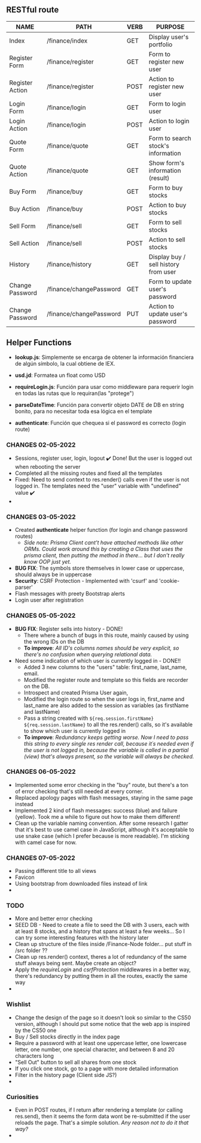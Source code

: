 ## RESTful route

| NAME            | PATH                    | VERB   | PURPOSE                              |
|-----------------|-------------------------|--------|--------------------------------------|
| Index           | /finance/index          | GET    | Display user's portfolio             |
| Register Form   | /finance/register       | GET    | Form to register new user            |
| Register Action | /finance/register       | POST   | Action to register new user          |
| Login Form      | /finance/login          | GET    | Form to login user                   |
| Login Action    | /finance/login          | POST   | Action to login user                 |
| Quote Form      | /finance/quote          | GET    | Form to search stock's information   |
| Quote Action    | /finance/quote          | GET    | Show form's information (result)     |
| Buy Form        | /finance/buy            | GET    | Form to buy stocks                   |
| Buy Action      | /finance/buy            | POST   | Action to buy stocks                 |
| Sell Form       | /finance/sell           | GET    | Form to sell stocks                  |
| Sell Action     | /finance/sell           | POST   | Action to sell stocks                |
| History         | /finance/history        | GET    | Display buy / sell history from user |
| Change Password | /finance/changePassword | GET    | Form to update user's password       |
| Change Password | /finance/changePassword | PUT    | Action to update user's password     |

## Helper Functions

- **lookup.js**: Simplemente se encarga de obtener la información financiera de algún símbolo, la cual obtiene de IEX.

- **usd.jd**: Formatea un float como USD

- **requireLogin.js**: Función para usar como middleware para requerir login en todas las rutas que lo requiran(las "protege")

- **parseDateTime**: Función para convertir objeto DATE de DB en string bonito, para no necesitar toda esa lógica en el template

- **authenticate**: Función que chequea si el password es correcto (login route)

### CHANGES 02-05-2022
- Sessions, register user, login, logout ✔️ Done! But the user is logged out when rebooting the server
- Completed all the missing routes and fixed all the templates
- Fixed: Need to send context to res.render() calls even if the user is not logged in. The templates need the "user" variable with "undefined" value ✔️
- 

### CHANGES 03-05-2022
- Created **authenticate** helper function (for login and change password routes)
    - *Side note: Prisma Client cant't have attached methods like other ORMs. Could work around this by creating a Class that uses the prisma client, then putting the method in there... but I don't really know OOP just yet.*
- **BUG FIX**: The symbols store themselves in lower case or uppercase, should always be in uppercase
- **Security**: CSRF Protection - Implemented with 'csurf' and 'cookie-parser'
- Flash messages with preety Bootstrap alerts
- Login user after registration

### CHANGES 05-05-2022
- **BUG FIX**: Register sells into history - DONE!
    - There where a bunch of bugs in this route, mainly caused by using the wrong IDs on the DB
    - **To improve**: *All ID's columns names should be very explicit, so there's no confusion when querying relational data.*
- Need some indication of which user is currently logged in - DONE!!
    - Added 3 new columns to the "users" table: first_name, last_name, email.
    - Modified the register route and template so this fields are recorder on the DB.
    - Introspect and created Prisma User again,
    - Modified the login route so when the user logs in, first_name and last_name are also added to the session as variables (as firstName and lastName)
    - Pass a string created with `${req.session.firstName} ${req.session.lastName}` to all the res.render() calls, so it's available to show which user is currently logged in
    - **To improve**: *Redundancy keeps getting worse. Now I need to pass this string to every single res render call, because it´s needed even if the user is not logged in, because the variable is called in a partial (view) that's always present, so the variable will always be checked.*


### CHANGES 06-05-2022
- Implemented some error checking in the "buy" route, but there's a ton of error checking that's still needed at every corner.
- Replaced apology pages with flash messages, staying in the same page instead
- Implemented 2 kind of flash messages: success (blue) and failure (yellow). Took me a while to figure out how to make them different!
- Clean up the variable naming convention. After some research I gatter that it's best to use camel case in JavaScript, although it's acceptable to use snake case (which I prefer because is more readable). I'm sticking with camel case for now.

### CHANGES 07-05-2022
- Passing different title to all views
- Favicon
- Using bootstrap from downloaded files instead of link
- 

### TODO
- More and better error checking
- SEED DB - Need to create a file to seed the DB with 3 users, each with at least 8 stocks, and a history that spans at least a few weeks... So I can try some interesting features with the history later
- Clean up structure of the files inside /Finance-Node folder... put stuff in /src folder ??
- Clean up res.render() context, theres a lot of redundancy of the same stuff always being sent. Maybe create an object?
- Apply the *requireLogin* and *csrfProtection* middlewares in a better way, there's redundancy by putting them in all the routes, exactly the same way
- 

### Wishlist
- Change the design of the page so it doesn't look so similar to the CS50 version, although I should put some notice that the web app is inspired by the CS50 one
- Buy / Sell stocks directly in the index page
- Require a password with at least one uppercase letter, one lowercase letter, one number, one special character, and between 8 and 20 characters long
- "Sell Out" button to sell all shares from one stock
- If you click one stock, go to a page with more detailed information
- Filter in the history page (Client side JS?)
- 

### Curiosities
- Even in POST routes, if I return after rendering a template (or calling res.send), then it seems the form data wont be re-submitted if the user reloads the page. That's a simple solution. *Any reason not to do it that way?*
- 
